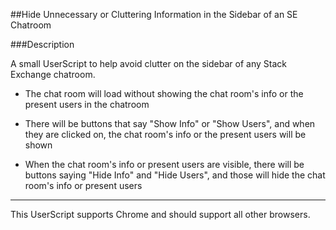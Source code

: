##Hide Unnecessary or Cluttering Information in the Sidebar of an SE Chatroom

###Description

A small UserScript to help avoid clutter on the sidebar of any Stack Exchange chatroom.

- The chat room will load without showing the chat room's info or the present users in the chatroom

- There will be buttons that say "Show Info" or "Show Users", and when they are clicked on, the chat room's info or the present users will be shown

- When the chat room's info or present users are visible, there will be buttons saying "Hide Info" and "Hide Users", and those will hide the chat room's info or present users

------------------

This UserScript supports Chrome and should support all other browsers.
